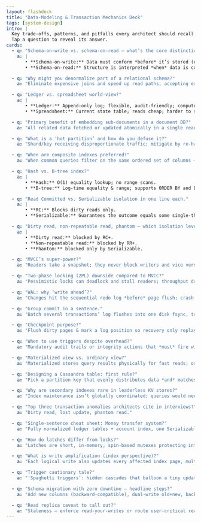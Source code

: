 ```yaml
---
layout: flashdeck
title: "Data-Modeling & Transaction Mechanics Deck"
tags: [system-design]
intro: |
  Key trade-offs, patterns, and pitfalls every architect should recall on-demand.  
  Tap a question to reveal its answer.
cards:
  - q: "Schema-on-write vs. schema-on-read — what’s the core distinction?"
    a: |
       • **Schema-on-write:** Data must conform *before* it’s stored (e.g., relational tables).  
       • **Schema-on-read:** Structure is interpreted *when* data is consumed (e.g., JSON docs).

  - q: "Why might you denormalize part of a relational schema?"
    a: "Eliminate expensive joins and speed up read paths, accepting extra write complexity and possible inconsistencies."

  - q: "Ledger vs. spreadsheet world-view?"
    a: |
       • **Ledger:** Append-only log; flexible, audit-friendly; compute current state on demand.  
       • **Spreadsheet:** Current state table; reads cheap; harder to scale consistent updates.

  - q: "Primary benefit of embedding sub-documents in a document DB?"
    a: "All related data fetched or updated atomically in a single read/write."

  - q: "What is a ‘hot partition’ and how do you defuse it?"
    a: "Shard/key receiving disproportionate traffic; mitigate by re-hashing, adding key randomness, or tiered caching."

  - q: "When are composite indexes preferred?"
    a: "When common queries filter on the same ordered set of columns — one index covers multiple predicates."

  - q: "Hash vs. B-tree index?"
    a: |
       • **Hash:** O(1) equality lookup; no range scans.  
       • **B-tree:** Log-time equality & range; supports ORDER BY and BETWEEN.

  - q: "Read Committed vs. Serializable isolation in one line each."
    a: |
       • **RC:** Blocks dirty reads only.  
       • **Serializable:** Guarantees the outcome equals some single-threaded order; prevents phantoms & lost updates.

  - q: "Dirty read, non-repeatable read, phantom — which isolation levels stop each?"
    a: |
       • **Dirty read:** blocked by RC+.  
       • **Non-repeatable read:** blocked by RR+.  
       • **Phantom:** blocked only by Serializable.

  - q: "MVCC’s super-power?"
    a: "Readers take a snapshot; they never block writers and vice versa—high read concurrency with snapshot consistency."

  - q: "Two-phase locking (2PL) downside compared to MVCC?"
    a: "Pessimistic locks can deadlock and stall readers; throughput drops under contention."

  - q: "WAL: why ‘write ahead’?"
    a: "Changes hit the sequential redo log *before* page flush; crash recovery replays the log to restore durability."

  - q: "Group commit in a sentence."
    a: "Batch several transactions’ log flushes into one disk fsync, trading milliseconds of latency for higher throughput."

  - q: "Checkpoint purpose?"
    a: "Flush dirty pages & mark a log position so recovery only replays records after that point."

  - q: "When to use triggers despite overhead?"
    a: "Mandatory audit trails or integrity actions that *must* fire with every change, independent of application code."

  - q: "Materialized view vs. ordinary view?"
    a: "Materialized stores query results physically for fast reads; ordinary view is a stored query executed on demand."

  - q: "Designing a Cassandra table: first rule?"
    a: "Pick a partition key that evenly distributes data *and* matches primary query pattern; avoid multi-partition fan-out."

  - q: "Why are secondary indexes rare in leaderless KV stores?"
    a: "Index maintenance isn’t globally coordinated; queries would need scatter-gather across all nodes — expensive."

  - q: "Top three transaction anomalies architects cite in interviews?"
    a: "Dirty read, lost update, phantom read."

  - q: "Single-sentence cheat sheet: Money transfer system?"
    a: "Fully normalized ledger tables + account index, one Serializable transaction debiting and crediting rows atomically."

  - q: "How do latches differ from locks?"
    a: "Latches are short, in-memory, spin-based mutexes protecting internal data structures; locks enforce ACID isolation."

  - q: "What is write amplification (index perspective)?"
    a: "Each logical write also updates every affected index page, multiplying I/O cost."

  - q: "Trigger cautionary tale?"
    a: "‘Spaghetti triggers’: hidden cascades that balloon a tiny update into opaque, slow chain reactions — hard to debug."

  - q: "Schema migration with zero downtime — headline steps?"
    a: "Add new columns (backward-compatible), dual-write old+new, background backfill, flip reads, drop legacy fields."

  - q: "Read replica caveat to call out?"
    a: "Staleness — enforce read-your-writes or route user-critical reads to primary."
---
```

